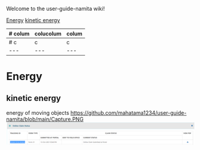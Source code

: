 Welcome to the user-guide-namita wiki!

[Energy](#Energy)
[kinetic energy](#kinetic-energy)


|# colum|colucolum|colum|
---|---|---
|# c|c|c|
---|---|---

# Energy
## kinetic energy
energy of moving objects
https://github.com/mahatama1234/user-guide-namita/blob/main/Capture.PNG
![abc](https://github.com/mahatama1234/user-guide-namita/blob/main/Capture.PNG)


